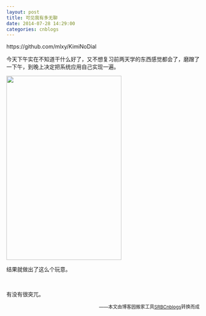```yaml
---
layout: post
title: 可见我有多无聊
date: 2014-07-28 14:29:00
categories: cnblogs
---
```


<p>https://github.com/mlxy/KimiNoDial</p>
<p>今天下午实在不知道干什么好了，又不想复习前两天学的东西感觉都会了，磨蹭了一下午，到晚上决定把系统应用自己实现一遍。</p>
<p><img src="http://ww2.sinaimg.cn/large/69209b85gw1eisvqljswlj208c0dcaal.jpg" alt="" width="300" height="480" /></p>
<p>结果就做出了这么个玩意。</p>
<p>&nbsp;</p>
<p>有没有很突兀。</p>

<p align=right><span style="font-size: 12px">——本文由博客园搬家工具<a href="https://github.com/mlxy/SRBCnblogs">SRBCnblogs</a>转换而成</span></p>